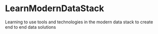 # LearnModernDataStack
Learning to use tools and technologies in the modern data stack to create end to end data solutions
